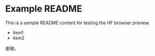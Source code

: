 # Example README

This is a sample README content for testing the HF browser preview.

- item1
- item2

谢谢。